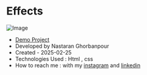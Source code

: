 # Effects

![Image](https://github.com/user-attachments/assets/a34afc64-b887-4e79-a63a-a95634b09da9)
 
- [Demo Project](https://nastaranghorbanpour.github.io/parallax/)
- Developed by Nastaran Ghorbanpour
- Created - 2025-02-25
- Technologies Used : Html , css 
- How to reach me : with my 
[instagram](https://www.instagram.com/nestacode.lab/) and 
[linkedin](https://www.linkedin.com/in/nastaran-ghorbanpour-027a7b349/)
